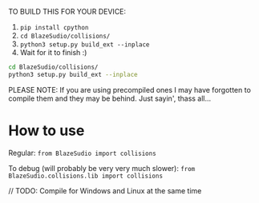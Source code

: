 TO BUILD THIS FOR YOUR DEVICE:
1. `pip install cpython`
2. `cd BlazeSudio/collisions/`
3. `python3 setup.py build_ext --inplace`
4. Wait for it to finish :)

```bash
cd BlazeSudio/collisions/
python3 setup.py build_ext --inplace
```

PLEASE NOTE: If you are using precompiled ones I may have forgotten to compile them and they may be behind. Just sayin', thass all...

# How to use
Regular: `from BlazeSudio import collisions`

To debug (will probably be very very much slower): `from BlazeSudio.collisions.lib import collisions`

// TODO: Compile for Windows and Linux at the same time